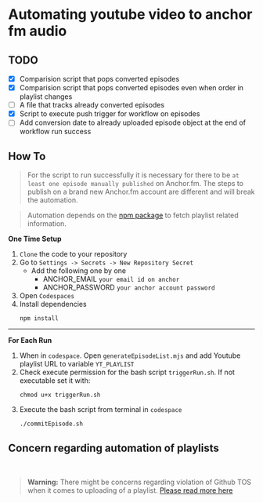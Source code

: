 # Automating youtube video to anchor fm audio

## TODO

- [x] Comparision script that pops converted episodes
- [x] Comparision script that pops converted episodes even when order in playlist changes
- [ ] A file that tracks already converted episodes
- [x] Script to execute push trigger for workflow on episodes
- [ ] Add conversion date to already uploaded episode object at the end of workflow run success

## How To

> For the script to run successfully it is necessary for there to be `at least one episode manually published` on Anchor.fm. The steps to publish on a brand new Anchor.fm account are different and will break the automation.

> Automation depends on the [npm package](https://www.npmjs.com/package/@fabricio-191/youtube) to fetch playlist related information.

**One Time Setup**

1. `Clone` the code to your repository
2. Go to `Settings -> Secrets -> New Repository Secret`
    - Add the following one by one
        - ANCHOR_EMAIL `your email id on anchor`
        - ANCHOR_PASSWORD `your anchor account password`
2. Open `Codespaces`
3. Install dependencies
   ```
   npm install
   ```
---

**For Each Run**

1. When in `codespace`. Open `generateEpisodeList.mjs` and add Youtube playlist URL to variable `YT_PLAYLIST`
2. Check execute permission for the bash script `triggerRun.sh`. If not executable set it with:
    ```
    chmod u+x triggerRun.sh
    ```
3. Execute the bash script from terminal in `codespace`
   ```
   ./commitEpisode.sh
   ``` 


## Concern regarding automation of playlists

<br />

> **Warning:** There might be concerns regarding violation of Github TOS when it comes to uploading of a playlist. [Please read more here](https://github.com/Schrodinger-Hat/youtube-to-anchorfm#how-to-upload-a-youtube-playlist-to-anchorfm-using-this-script)

<!-- ### Processing a playlist

> Using an example [playlist](https://www.youtube.com/watch?v=ABbDB6xri8o&list=PLrAXtmErZgOcl7mvyfkQTHFnOGZxWtN55)

- To process all of them do as recommened [here](https://github.com/Schrodinger-Hat/youtube-to-anchorfm#how-to-upload-a-youtube-playlist-to-anchorfm-using-this-script) -->